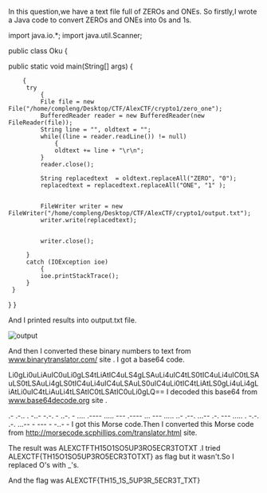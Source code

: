In this question,we have a text file full of ZEROs and ONEs. So firstly,I wrote a Java code to convert ZEROs and ONEs into 0s and 1s. 

import java.io.*; import java.util.Scanner;

public class Oku {

 public static void main(String[] args) {

        {
         try
             {
             File file = new File("/home/compleng/Desktop/CTF/AlexCTF/crypto1/zero_one");
             BufferedReader reader = new BufferedReader(new FileReader(file));
             String line = "", oldtext = "";
             while((line = reader.readLine()) != null)
                 {
                 oldtext += line + "\r\n";
             }
             reader.close();

             String replacedtext  = oldtext.replaceAll("ZERO", "0");
             replacedtext = replacedtext.replaceAll("ONE", "1" );


             FileWriter writer = new FileWriter("/home/compleng/Desktop/CTF/AlexCTF/crypto1/output.txt");
             writer.write(replacedtext);


             writer.close();

         }
         catch (IOException ioe)
             {
             ioe.printStackTrace();
         }
     }

 }
}

And I printed results into output.txt file.

![output](https://cloud.githubusercontent.com/assets/17202745/22864979/f5b19190-f16b-11e6-9c40-2f2b1abf84be.png)


And then I converted these binary numbers to text from www.binarytranslator.com/ site .
I got a base64 code.

Li0gLi0uLiAuIC0uLi0gLS4tLiAtIC4uLS4gLSAuLi4uIC4tLS0tIC4uLi4uIC0tLSAuLS0tLSAuLi4gLS0tIC4uLi4uIC4uLSAuLS0uIC4uLi0tIC4tLiAtLS0gLi4uLi4gLiAtLi0uIC4tLiAuLi4tLSAtIC0tLSAtIC0uLi0gLQ== 
I decoded this base64 from www.base64decode.org site .

.- .-.. . -..- -.-. - ..-. - .... .---- ..... --- .---- ... --- ..... ..- .--. ...-- .-. --- ..... . -.-. .-. ...-- - --- - -..- - 
I got this Morse code.Then I converted this Morse code from  http://morsecode.scphillips.com/translator.html site.

The result was ALEXCTFTH15O1SO5UP3RO5ECR3TOTXT .I tried ALEXCTF{TH15O1SO5UP3RO5ECR3TOTXT} as flag but it wasn't.So I replaced O's with _'s.

And the flag was ALEXCTF{TH15_1S_5UP3R_5ECR3T_TXT}
